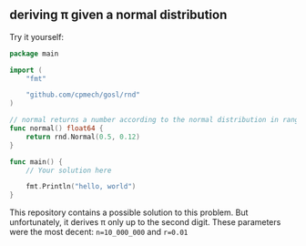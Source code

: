 ## deriving π given a normal distribution

Try it yourself:
```go
package main

import (
    "fmt"

	"github.com/cpmech/gosl/rnd"
)

// normal returns a number according to the normal distribution in range [0, 1].
func normal() float64 {
	return rnd.Normal(0.5, 0.12)
}

func main() {
    // Your solution here

	fmt.Println("hello, world")
}
```

This repository contains a possible solution to this problem. But unfortunately, it derives π only up to the second digit. These parameters were the most decent: `n=10_000_000` and `r=0.01`

